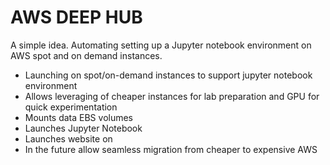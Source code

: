 # AWS DEEP HUB

A simple idea. Automating setting up a Jupyter notebook environment on AWS spot and on demand instances.
  * Launching on spot/on-demand instances to support jupyter notebook environment
  * Allows leveraging of cheaper instances for lab preparation and GPU for quick experimentation
  * Mounts data EBS volumes 
  * Launches Jupyter Notebook
  * Launches website on 
  * In the future allow seamless migration from cheaper to expensive AWS
  
